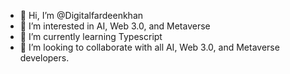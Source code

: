 - 👋 Hi, I’m @Digitalfardeenkhan
- 👀 I’m interested in AI, Web 3.0, and Metaverse
- 🌱 I’m currently learning Typescript
- 💞️ I’m looking to collaborate with all AI, Web 3.0, and Metaverse developers.

<!---
Digitalfardeenkhan/Digitalfardeenkhan is a ✨ special ✨ repository because its `README.md` (this file) appears on your GitHub profile.
You can click the Preview link to take a look at your changes.
--->
